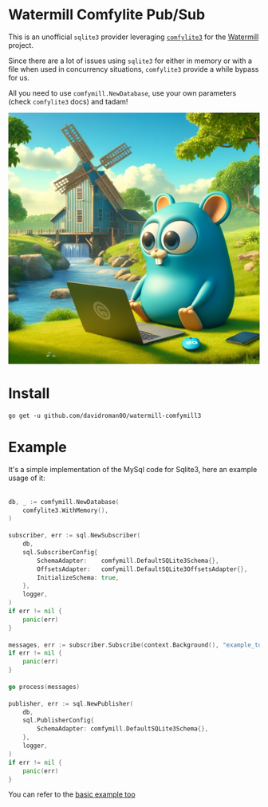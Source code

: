 # Watermill Comfylite Pub/Sub

This is an unofficial `sqlite3` provider leveraging [`comfylite3`](https://github.com/davidroman0O/comfylite3) for the [Watermill](https://watermill.io/) project.

Since there are a lot of issues using `sqlite3` for either in memory or with a file when used in concurrency situations, `comfylite3` provide a while bypass for us.

All you need to use `comfymill.NewDatabase`, use your own parameters (check `comfylite3` docs) and tadam!

![Gopher Comfy](./docs/comfymill.webp)

# Install 


```
go get -u github.com/davidroman0O/watermill-comfymill3
```

# Example

It's a simple implementation of the MySql code for Sqlite3, here an example usage of it:

```go

db, _ := comfymill.NewDatabase(
    comfylite3.WithMemory(),
)

subscriber, err := sql.NewSubscriber(
    db,
    sql.SubscriberConfig{
        SchemaAdapter:    comfymill.DefaultSQLite3Schema{},
        OffsetsAdapter:   comfymill.DefaultSQLite3OffsetsAdapter{},
        InitializeSchema: true,
    },
    logger,
)
if err != nil {
    panic(err)
}

messages, err := subscriber.Subscribe(context.Background(), "example_topic")
if err != nil {
    panic(err)
}

go process(messages)

publisher, err := sql.NewPublisher(
    db,
    sql.PublisherConfig{
        SchemaAdapter: comfymill.DefaultSQLite3Schema{},
    },
    logger,
)
if err != nil {
    panic(err)
}

```

You can refer to the [basic example too](./_example/basic/main.go)

